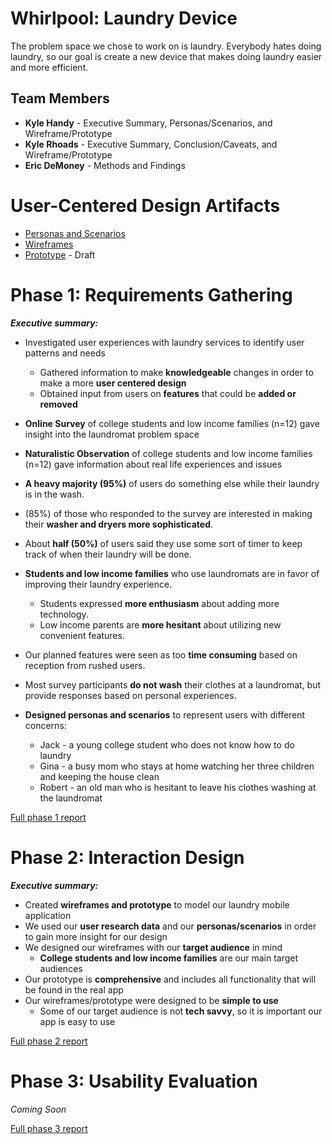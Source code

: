 # Whirlpool: Laundry Device

The problem space we chose to work on is laundry. Everybody hates doing laundry, so our goal is create a new device that makes doing laundry easier and more efficient.

## Team Members

* **Kyle Handy** - Executive Summary, Personas/Scenarios, and Wireframe/Prototype
* **Kyle Rhoads** - Executive Summary, Conclusion/Caveats, and Wireframe/Prototype
* **Eric DeMoney** - Methods and Findings

# User-Centered Design Artifacts

* [Personas and Scenarios](personas-scenarios.md)
* [Wireframes](wireframes.md)
* [Prototype](https://xd.adobe.com/view/72935f84-d459-4b12-a4e3-f2c125af0e65-27c0/) - Draft

# Phase 1: Requirements Gathering

**_Executive summary:_**
* Investigated user experiences with laundry services to identify user patterns and needs
     * Gathered information to make **knowledgeable** changes in order to make a more **user centered design**
     * Obtained input from users on **features** that could be **added or removed**
     
* **Online Survey** of college students and low income families (n=12) gave insight into the laundromat problem space
* **Naturalistic Observation** of college students and low income families (n=12) gave information about real life experiences and issues
* **A heavy majority (95%)** of users do something else while their laundry is in the wash.
* (85%) of those who responded to the survey are interested in making their **washer and dryers more sophisticated**.
* About **half (50%)** of users said they use some sort of timer to keep track of when their laundry will be done.
* **Students and low income families** who use laundromats are in favor of improving their laundry experience.
    * Students expressed **more enthusiasm** about adding more technology.
    * Low income parents are **more hesitant** about utilizing new convenient features. 
* Our planned features were seen as too **time consuming** based on reception from rushed users.
* Most survey participants **do not wash** their clothes at a laundromat, but provide responses based on personal experiences.
* **Designed personas and scenarios** to represent users with different concerns:
   * Jack - a young college student who does not know how to do laundry
   * Gina - a busy mom who stays at home watching her three children and keeping the house clean
   * Robert - an old man who is hesitant to leave his clothes washing at the laundromat


[Full phase 1 report](phase1/)

# Phase 2: Interaction Design

**_Executive summary:_**
* Created **wireframes and prototype** to model our laundry mobile application
* We used our **user research data** and our **personas/scenarios** in order to gain more insight for our design
* We designed our wireframes with our **target audience** in mind
    * **College students and low income families** are our main target audiences
* Our prototype is **comprehensive** and includes all functionality that will be found in the real app
* Our wireframes/prototype were designed to be **simple to use**
    * Some of our target audience is not **tech savvy**, so it is important our app is easy to use

[Full phase 2 report](phase2/)

# Phase 3: Usability Evaluation

*Coming Soon*

[Full phase 3 report](phase3/)
